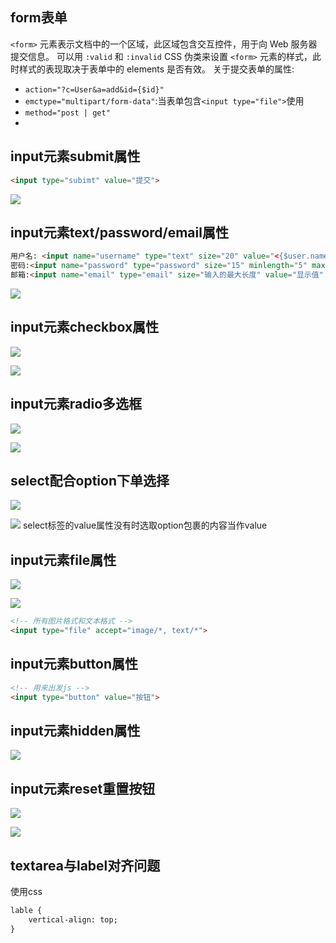 ## form表单
`<form>` 元素表示文档中的一个区域，此区域包含交互控件，用于向 Web 服务器提交信息。
可以用 `:valid` 和 `:invalid` CSS 伪类来设置 `<form>` 元素的样式，此时样式的表现取决于表单中的 elements 是否有效。
关于提交表单的属性:

- `action="?c=User&a=add&id={$id}"`
- `emctype="multipart/form-data"`:当表单包含`<input type="file">`使用
- `method="post | get"`
- 



## input元素submit属性 

```html
<input type="subimt" value="提交">
```

![](https://cdn.jsdelivr.net/gh/erichen1995/MarkdownPhotos@master/img/20200927173131.png)

## input元素text/password/email属性

```html
用户名: <input name="username" type="text" size="20" value="<{$user.name}>" />
密码:<input name="password" type="password" size="15" minlength="5" maxlength="15" />
邮箱:<input name="email" type="email" size="输入的最大长度" value="显示值" placeholder="提示值">
```

![](https://cdn.jsdelivr.net/gh/erichen1995/MarkdownPhotos@master/img/20200927194026.png)

## input元素checkbox属性

![](https://cdn.jsdelivr.net/gh/erichen1995/MarkdownPhotos@master/img/20200927193842.png)

![](https://cdn.jsdelivr.net/gh/erichen1995/MarkdownPhotos@master/img/20200927193904.png)

## input元素radio多选框

![](https://cdn.jsdelivr.net/gh/erichen1995/MarkdownPhotos@master/img/20200927194025.png)

![](https://cdn.jsdelivr.net/gh/erichen1995/MarkdownPhotos@master/img/20200927194444.png)

## select配合option下单选择

![](https://cdn.jsdelivr.net/gh/erichen1995/MarkdownPhotos@master/img/20200927194651.png)

![](https://cdn.jsdelivr.net/gh/erichen1995/MarkdownPhotos@master/img/20200927194712.png)
select标签的value属性没有时选取option包裹的内容当作value

## input元素file属性

![](https://cdn.jsdelivr.net/gh/erichen1995/MarkdownPhotos@master/img/20200927195202.png)

![](https://cdn.jsdelivr.net/gh/erichen1995/MarkdownPhotos@master/img/20200927195220.png)
```html
<!-- 所有图片格式和文本格式 -->
<input type="file" accept="image/*, text/*">
```

## input元素button属性
```html
<!-- 用来出发js -->
<input type="button" value="按钮">
```

## input元素hidden属性

![](https://cdn.jsdelivr.net/gh/erichen1995/MarkdownPhotos@master/img/20200927200953.png)

## input元素reset重置按钮

![](https://cdn.jsdelivr.net/gh/erichen1995/MarkdownPhotos@master/img/20200927201009.png)

![](https://cdn.jsdelivr.net/gh/erichen1995/MarkdownPhotos@master/img/20200927201030.png)

## textarea与label对齐问题
使用css
```html
lable {
	vertical-align: top;
}
```
